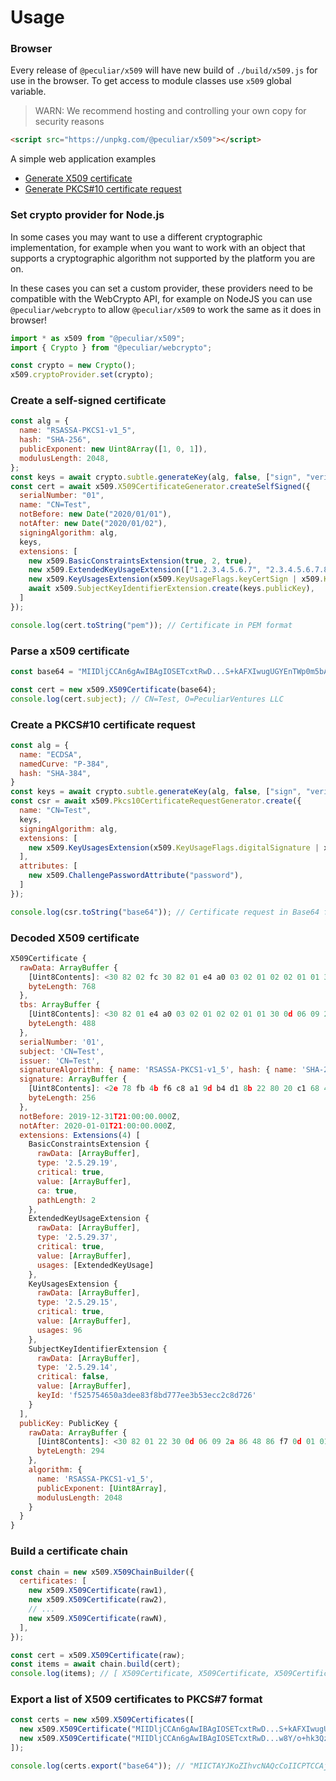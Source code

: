 # Usage

### Browser

Every release of `@peculiar/x509` will have new build of `./build/x509.js` for use in the browser. To get access to module classes use `x509` global variable.

> WARN: We recommend hosting and controlling your own copy for security reasons

```html
<script src="https://unpkg.com/@peculiar/x509"></script>
```

A simple web application examples
  - [Generate X509 certificate](https://codesandbox.io/s/generate-cert-fjwfh)
  - [Generate PKCS#10 certificate request](https://codesandbox.io/s/generate-csr-0qhed)

### Set crypto provider for Node.js

In some cases you may want to use a different cryptographic implementation, for example when you want to work with an object that supports a cryptographic algorithm not supported by the platform you are on.

In these cases you can set a custom provider, these providers need to be compatible with the WebCrypto API, for example on NodeJS you can use `@peculiar/webcrypto` to allow `@peculiar/x509` to work the same as it does in browser!

```js
import * as x509 from "@peculiar/x509";
import { Crypto } from "@peculiar/webcrypto";

const crypto = new Crypto();
x509.cryptoProvider.set(crypto);
```

### Create a self-signed certificate
```js
const alg = {
  name: "RSASSA-PKCS1-v1_5",
  hash: "SHA-256",
  publicExponent: new Uint8Array([1, 0, 1]),
  modulusLength: 2048,
};
const keys = await crypto.subtle.generateKey(alg, false, ["sign", "verify"]);
const cert = await x509.X509CertificateGenerator.createSelfSigned({
  serialNumber: "01",
  name: "CN=Test",
  notBefore: new Date("2020/01/01"),
  notAfter: new Date("2020/01/02"),
  signingAlgorithm: alg,
  keys,
  extensions: [
    new x509.BasicConstraintsExtension(true, 2, true),
    new x509.ExtendedKeyUsageExtension(["1.2.3.4.5.6.7", "2.3.4.5.6.7.8"], true),
    new x509.KeyUsagesExtension(x509.KeyUsageFlags.keyCertSign | x509.KeyUsageFlags.cRLSign, true),
    await x509.SubjectKeyIdentifierExtension.create(keys.publicKey),
  ]
});

console.log(cert.toString("pem")); // Certificate in PEM format
```

### Parse a x509 certificate
```js
const base64 = "MIIDljCCAn6gAwIBAgIOSETcxtRwD...S+kAFXIwugUGYEnTWp0m5bAn5NlD314IEOg4mnS8Q==";

const cert = new x509.X509Certificate(base64);
console.log(cert.subject); // CN=Test, O=PeculiarVentures LLC
```

### Create a PKCS#10 certificate request
```js
const alg = {
  name: "ECDSA",
  namedCurve: "P-384",
  hash: "SHA-384",
}
const keys = await crypto.subtle.generateKey(alg, false, ["sign", "verify"]);
const csr = await x509.Pkcs10CertificateRequestGenerator.create({
  name: "CN=Test",
  keys,
  signingAlgorithm: alg,
  extensions: [
    new x509.KeyUsagesExtension(x509.KeyUsageFlags.digitalSignature | x509.KeyUsageFlags.keyEncipherment),
  ],
  attributes: [
    new x509.ChallengePasswordAttribute("password"),
  ]
});

console.log(csr.toString("base64")); // Certificate request in Base64 format
```

### Decoded X509 certificate
```js
X509Certificate {
  rawData: ArrayBuffer {
    [Uint8Contents]: <30 82 02 fc 30 82 01 e4 a0 03 02 01 02 02 01 01 30 0d 06 09 2a 86 48 86 f7 0d 01 01 0b 05 00 30 0f 31 0d 30 0b 06 03 55 04 03 13 04 54 65 73 74 30 1e 17 0d 31 39 31 32 33 31 32 31 30 30 30 30 5a 17 0d 32 30 30 31 30 31 32 31 30 30 30 30 5a 30 0f 31 0d 30 0b 06 03 55 04 03 13 04 54 65 73 74 30 82 01 ... 668 more bytes>,
    byteLength: 768
  },
  tbs: ArrayBuffer {
    [Uint8Contents]: <30 82 01 e4 a0 03 02 01 02 02 01 01 30 0d 06 09 2a 86 48 86 f7 0d 01 01 0b 05 00 30 0f 31 0d 30 0b 06 03 55 04 03 13 04 54 65 73 74 30 1e 17 0d 31 39 31 32 33 31 32 31 30 30 30 30 5a 17 0d 32 30 30 31 30 31 32 31 30 30 30 30 5a 30 0f 31 0d 30 0b 06 03 55 04 03 13 04 54 65 73 74 30 82 01 22 30 0d 06 ... 388 more bytes>,
    byteLength: 488
  },
  serialNumber: '01',
  subject: 'CN=Test',
  issuer: 'CN=Test',
  signatureAlgorithm: { name: 'RSASSA-PKCS1-v1_5', hash: { name: 'SHA-256' } },
  signature: ArrayBuffer {
    [Uint8Contents]: <2e 78 fb 4b f6 c8 a1 9d b4 d1 8b 22 80 20 c1 68 46 39 a6 11 d1 a9 7a 13 03 8d 1e 0e 5e 87 b5 33 2a ba 44 1b 96 6d 91 e7 fd c0 ce b7 93 fe e4 df d3 d0 57 7c 9a eb 7e 3e 8b ed c6 07 ad 80 df fd 8f f7 ce 26 07 db 0e 9f af e6 cb 70 02 2d 17 9f f5 c1 0d ef d6 cf 1d ec 78 a0 dd 5d 46 2a 60 08 71 74 2c 26 ... 156 more bytes>,
    byteLength: 256
  },
  notBefore: 2019-12-31T21:00:00.000Z,
  notAfter: 2020-01-01T21:00:00.000Z,
  extensions: Extensions(4) [
    BasicConstraintsExtension {
      rawData: [ArrayBuffer],
      type: '2.5.29.19',
      critical: true,
      value: [ArrayBuffer],
      ca: true,
      pathLength: 2
    },
    ExtendedKeyUsageExtension {
      rawData: [ArrayBuffer],
      type: '2.5.29.37',
      critical: true,
      value: [ArrayBuffer],
      usages: [ExtendedKeyUsage]
    },
    KeyUsagesExtension {
      rawData: [ArrayBuffer],
      type: '2.5.29.15',
      critical: true,
      value: [ArrayBuffer],
      usages: 96
    },
    SubjectKeyIdentifierExtension {
      rawData: [ArrayBuffer],
      type: '2.5.29.14',
      critical: false,
      value: [ArrayBuffer],
      keyId: 'f525754650a3dee83f8bd777ee3b53ecc2c8d726'
    }
  ],
  publicKey: PublicKey {
    rawData: ArrayBuffer {
      [Uint8Contents]: <30 82 01 22 30 0d 06 09 2a 86 48 86 f7 0d 01 01 01 05 00 03 82 01 0f 00 30 82 01 0a 02 82 01 01 00 b6 f4 f1 cf dd 26 a1 23 45 b6 6e 4e ec 3e 20 8a 3f 90 ec 84 46 49 87 a2 05 c5 eb da ac 84 37 eb a3 bf 46 b5 8e 82 75 25 8a 80 19 10 79 13 c0 13 6c 29 df 56 44 1c ec f8 7b 34 0a f2 13 41 b5 53 98 e1 f5 ... 194 more bytes>,
      byteLength: 294
    },
    algorithm: {
      name: 'RSASSA-PKCS1-v1_5',
      publicExponent: [Uint8Array],
      modulusLength: 2048
    }
  }
}
```

### Build a certificate chain
```js
const chain = new x509.X509ChainBuilder({
  certificates: [
    new x509.X509Certificate(raw1),
    new x509.X509Certificate(raw2),
    // ...
    new x509.X509Certificate(rawN),
  ],
});

const cert = x509.X509Certificate(raw);
const items = await chain.build(cert);
console.log(items); // [ X509Certificate, X509Certificate, X509Certificate ]
```

### Export a list of X509 certificates to PKCS#7 format
```js
const certs = new x509.X509Certificates([
  new x509.X509Certificate("MIIDljCCAn6gAwIBAgIOSETcxtRwD...S+kAFXIwugUGYEnTWp0m5bAn5NlD314IEOg4mnS8Q=="),
  new x509.X509Certificate("MIIDljCCAn6gAwIBAgIOSETcxtRwD...w8Y/o+hk3QzNBVa3ZUvzDhVAmamQflvw3lXMm/JG4U="),
]);

console.log(certs.export("base64")); // "MIICTAYJKoZIhvcNAQcCoIICPTCCAjkCAQAxADACBgCgggIq...F7EZPNo3pjbfznpIilRMRrmwf5dkgCdSKDdE94xAA==");
```
